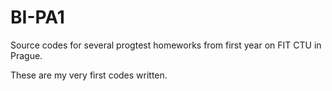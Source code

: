 # BI-PA1
Source codes for several progtest homeworks from first year on FIT CTU in Prague.

These are my very first codes written.

